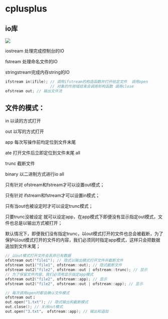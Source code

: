 # cplusplus

## io库

![](D:/lyh/opengrok/source/cEssence/staticFile/data/image/io.png)

iostream  处理完成控制台的IO

fstream 处理命名文件的IO

stringstream完成内存string的IO

```c++
ifstream in(ifile); // 调用ifstream的构造函数并打开给定文件  调用open
				    // 对象的作用域结束会调用析构函数 调用close 
ofstream out; // 输出文件流
```



## 文件的模式：

in 	   		以读的方式打开

out 			以写的方式打开 

app			每次写操作前均定位到文件末尾 

ate			  打开文件后立即定位到文件末尾 all

trunc	      截断文件 

binary	     以二进制方式进行io all

只有针对 ofstream和fstream才可以设置out模式；

只有针对 ifstream和fstream才可以设置in模式；

只有当out也被设定时才可以设定trunc模式；

只要trunc没被设定 就可以设定app，在app模式下即便没有显示指定out模式，文件也总是以输出方式被打开；

默认情况下，即便我们没有指定trunc，以out模式打开的文件也总会被截断，为了保护以out模式打开的文件的内容，我们必须同时指定app模式，这样只会把数据追加到文件末尾；



```c++
// 以out模式打开文件会丢弃已有数据
ofstream out("file1"); // 隐式以输出模式打开文件并截断文件
ofstream out1("file1", ofstream::out); // 隐式截断文件
ofstream out2("file2", ofstream::out | ofstream::trunc); // 显示
// 为了保留文件内容，我们必须用显示指定app模式
ofstream out2("file2", ofstream::app); // 显示
ofstream out2("file2", ofstream::out | ofstream::app); // 显示

// 每次调用open时都会确认文件模式
ofstream out；
out.open("1.txt"); // 隐式输出和截断模式
out.close(); // 关闭out模式
out.open("3.txt"， ofstream::app); // 输出和追加
```

































